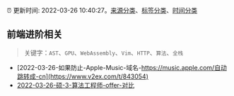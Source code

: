 :alarm_clock: 更新时间: 2022-03-26 10:40:27。[来源分类](../README.md)、[标签分类](../TAGS.md)、[时间分类](../TIMELINE.md)

## 前端进阶相关


> 关键字：`AST`、`GPU`、`WebAssembly`、`Vim`、`HTTP`、`算法`、`全栈`



- [2022-03-26-如果防止-Apple-Music-域名-https://music.apple.com/自动跳转成-cn](https://www.v2ex.com/t/843054) 
- [2022-03-26-硕-3-算法工程师-offer-对比](https://www.v2ex.com/t/843045) 